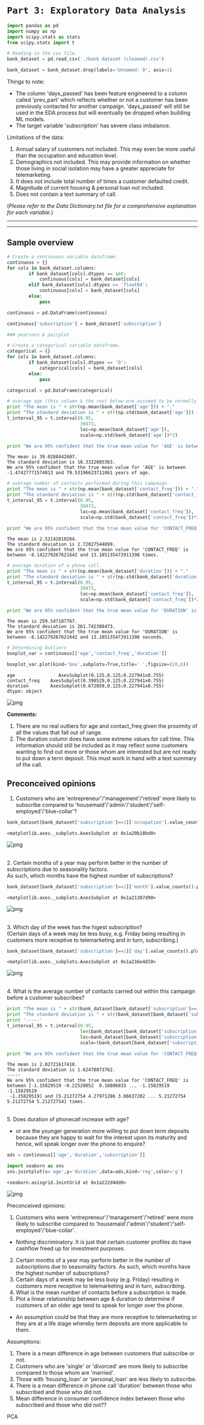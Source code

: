 
# `Part 3: Exploratory Data Analysis`


```python
import pandas as pd
import numpy as np
import scipy.stats as stats
from scipy.stats import t
```


```python
# Reading in the csv file.
bank_dataset = pd.read_csv('./bank dataset (cleaned).csv')
```


```python
bank_dataset = bank_dataset.drop(labels='Unnamed: 0', axis=1)
```

Things to note:
- The column 'days_passed' has been feature engineered to a column called 'prev_part' which reflects whether or not a customer has been previously contacted for another campaign. 'days_passed' will still be used in the EDA process but will eventually be dropped when building ML models.
- The target variable 'subscription' has severe class imbalance.

Limitations of the data:
1. Annual salary of customers not included. This may even be more useful than the occupation and education level.
2. Demographics not included. This may provide information on whether those living in social isolation may have a greater appreciate for telemarketing.
3. It does not include total number of times a customer defaulted credit.
4. Magnitude of current housing & personal loan not included.
5. Does not contain a text summary of call.

(_Please refer to the Data Dictionary.txt file for a comprehensive explanation for each variable._)

***

***

## Sample overview


```python
# Create a continuous variable dataframe.
continuous = {}
for cols in bank_dataset.columns:
        if bank_dataset[cols].dtypes == int:
            continuous[cols] = bank_dataset[cols]
        elif bank_dataset[cols].dtypes == 'float64':
            continuous[cols] = bank_dataset[cols]
        else:
            pass
```


```python
continuous = pd.DataFrame(continuous)
```


```python
continuous['subscription'] = bank_dataset['subscription']
```


```python
### pearsons & pairplot
```


```python
# Create a categorical variable dataframe.
categorical = {}
for cols in bank_dataset.columns:
        if bank_dataset[cols].dtypes == 'O':
            categorical[cols] = bank_dataset[cols]
        else:
            pass
```


```python
categorical = pd.DataFrame(categorical)
```


```python
# average age (this column & the rest below are assumed to be normally distributed based on Central Limit Theorem).
print "The mean is " + str(np.mean(bank_dataset['age'])) + "."
print "The standard deviation is " + str(np.std(bank_dataset['age'])) + "."
t_interval_95 = t.interval(0.95,
                           30473,
                           loc=np.mean(bank_dataset['age']),
                           scale=np.std(bank_dataset['age'])*2)

print "We are 95% confident that the true mean value for 'AGE' is between " + str(t_interval_95[0]) + " and " + str(t_interval_95[1]) + " years of age."
```

    The mean is 39.0288442607.
    The standard deviation is 10.3322085363.
    We are 95% confident that the true mean value for 'AGE' is between -1.47427771574813 and 79.53196623711061 years of age.



```python
# average number of contacts performed during this campaign.
print "The mean is " + str(np.mean(bank_dataset['contact_freq'])) + "."
print "The standard deviation is " + str(np.std(bank_dataset['contact_freq'])) + "."
t_interval_95 = t.interval(0.95,
                           30473,
                           loc=np.mean(bank_dataset['contact_freq']),
                           scale=np.std(bank_dataset['contact_freq'])*2)

print "We are 95% confident that the true mean value for 'CONTACT_FREQ' is between " + str(t_interval_95[0]) + " and " + str(t_interval_95[1]) + " times."
```

    The mean is 2.52142810264.
    The standard deviation is 2.72027544899.
    We are 95% confident that the true mean value for 'CONTACT_FREQ' is between -8.142279267621642 and 13.185135472911398 times.



```python
# average duration of a phone call.
print "The mean is " + str(np.mean(bank_dataset['duration'])) + "."
print "The standard deviation is " + str(np.std(bank_dataset['duration'])) + "."
t_interval_95 = t.interval(0.95,
                           30473,
                           loc=np.mean(bank_dataset['contact_freq']),
                           scale=np.std(bank_dataset['contact_freq'])*2)

print "We are 95% confident that the true mean value for 'DURATION' is between " + str(t_interval_95[0]) + " and " + str(t_interval_95[1]) + " seconds."
```

    The mean is 259.547187767.
    The standard deviation is 261.742388473.
    We are 95% confident that the true mean value for 'DURATION' is between -8.142279267621642 and 13.185135472911398 seconds.



```python
# Determining Outliers
boxplot_var = continuous[['age','contact_freq','duration']]
```


```python
boxplot_var.plot(kind='box',subplots=True,title=' ',figsize=(20,6))
```




    age                AxesSubplot(0.125,0.125;0.227941x0.755)
    contact_freq    AxesSubplot(0.398529,0.125;0.227941x0.755)
    duration        AxesSubplot(0.672059,0.125;0.227941x0.755)
    dtype: object




![png](output_19_1.png)


__Comments:__
1. There are no real outliers for age and contact_freq given the proximity of all the values that fall out of range.
2. The duration column does have some extreme values for call time. This information should still be included as it may reflect some customers wanting to find out more or those whom are interested but are not ready to put down a term deposit. This must work in hand with a text summary of the call.

## Preconceived opinions

1. Customers who are 'entrepreneur'/'management'/'retired' more likely to subscribe compared to 'housemaid'/'admin'/'student'/'self-employed'/'blue-collar'?


```python
bank_dataset[bank_dataset['subscription']==1]['occupation'].value_counts().plot(kind='bar',figsize=(10,6),fontsize=10,rot=50)
```




    <matplotlib.axes._subplots.AxesSubplot at 0x1a20b18bd0>




![png](output_23_1.png)


<br>2. Certain months of a year may perform better in the number of subscriptions due to seasonality factors.
<br> As such, which months have the highest number of subscriptions?


```python
bank_dataset[bank_dataset['subscription']==1]['month'].value_counts().plot(kind='bar',figsize=(10,6),fontsize=10,rot=50)
```




    <matplotlib.axes._subplots.AxesSubplot at 0x1a21387d90>




![png](output_25_1.png)


<br> 3. Which day of the week has the higest subscription?
<br> (Certain days of a week may be less busy, e.g. Friday being resulting in customers more receptive to telemarketing and in turn, subscribing.)



```python
bank_dataset[bank_dataset['subscription']==1]['day'].value_counts().plot(kind='bar',figsize=(6,4),fontsize=10,rot=50)
```




    <matplotlib.axes._subplots.AxesSubplot at 0x1a216e4d10>




![png](output_27_1.png)


<br>4. What is the average number of contacts carried out within this campaign before a customer subscribes?


```python
print "The mean is " + str(bank_dataset[bank_dataset['subscription']==1]['contact_freq'].mean()) + "."
print "The standard deviation is " + str(bank_dataset[bank_dataset['subscription']==1]['contact_freq'].std()) + "."
print '-----'
t_interval_95 = t.interval(0.95,
                           len(bank_dataset[bank_dataset['subscription']==1]['contact_freq'])-1,
                           loc=bank_dataset[bank_dataset['subscription']==1]['contact_freq'].mean(),
                           scale=(bank_dataset[bank_dataset['subscription']==1]['contact_freq'].std()/(bank_dataset[bank_dataset['subscription']==1]['contact_freq'])**0.5))

print "We are 95% confident that the true mean value for 'CONTACT_FREQ' is between " + str(t_interval_95[0]) + " and " + str(t_interval_95[1]) + " times."
```

    The mean is 2.02721617418.
    The standard deviation is 1.62478073762.
    -----
    We are 95% confident that the true mean value for 'CONTACT_FREQ' is between [-1.15829519 -0.22528052  0.18806033 ... -1.15829519 -1.15829519
     -1.15829519] and [5.21272754 4.27971286 3.86637202 ... 5.21272754 5.21272754 5.21272754] times.


<br>5. Does duration of phonecall increase with age?
- or are the younger generation more willing to put down term deposits because they are happy to wait for the interest upon its maturity and hence, will speak longer over the phone to enquire?


```python
ads = continuous[['age','duration','subscription']]
```


```python
import seaborn as sns
sns.jointplot(x='age',y='duration',data=ads,kind='reg',color='g')
```




    <seaborn.axisgrid.JointGrid at 0x1a222d4dd0>




![png](output_32_1.png)


Preconceived opinions:
1. Customers who were 'entrepreneur'/'management'/'retired' were more likely to subscribe compared to 'housemaid'/'admin'/'student'/'self-employed'/'blue-collar'.
 - Nothing discriminatory. It is just that certain customer profiles do have cashflow freed up for investment purposes.
2. Certain months of a year may perform better in the number of subscriptions due to seasonality factors. As such, which months have the highest number of subscriptions?
3. Certain days of a week may be less busy (e.g. Friday) resulting in customers more receptive to telemarketing and in turn, subscribing.
4. What is the mean number of contacts before a subscription is made.
5. Plot a linear relationship between age & duration to determine if customers of an older age tend to speak for longer over the phone.
 - An assumption could be that they are more receptive to telemarketing or they are at a life stage whereby term deposits are more applicable to them.

Assumptions:
1. There is a mean difference in age between customers that subscribe or not.
2. Customers who are 'single' or 'divorced' are more likely to subscribe compared to those whom are 'married'.
3. Those with 'housing_loan' or 'personal_loan' are less likely to subscribe.
4. There is a mean difference in phone call 'duration' between those who subscribed and those who did not.
5. Mean difference in consumer confidence index between those who subscribed and those who did not??

PCA
